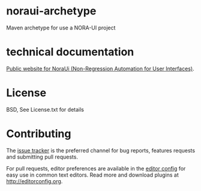 # noraui-archetype
Maven archetype for use a NORA-UI project

# technical documentation

[Public website for NoraUi (Non-Regression Automation for User Interfaces)](https://noraui.github.io/).

# License

BSD, See License.txt for details

# Contributing

The [issue tracker](https://github.com/NoraUi/noraui-archetype/issues) is the preferred channel for bug reports, features requests and submitting pull requests.

For pull requests, editor preferences are available in the [editor config](.editorconfig) for easy use in common text editors. Read more and download plugins at <http://editorconfig.org>.
